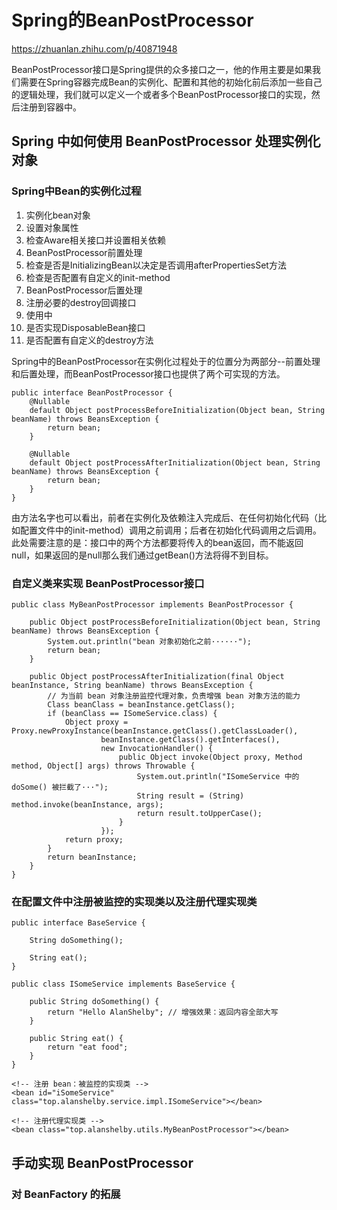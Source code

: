 # Spring的BeanPostProcessor

https://zhuanlan.zhihu.com/p/40871948

BeanPostProcessor接口是Spring提供的众多接口之一，他的作用主要是如果我们需要在Spring容器完成Bean的实例化、配置和其他的初始化前后添加一些自己的逻辑处理，我们就可以定义一个或者多个BeanPostProcessor接口的实现，然后注册到容器中。

## Spring 中如何使用 BeanPostProcessor 处理实例化对象

### Spring中Bean的实例化过程

1. 实例化bean对象
2. 设置对象属性
3. 检查Aware相关接口并设置相关依赖
4. BeanPostProcessor前置处理
5. 检查是否是InitializingBean以决定是否调用afterPropertiesSet方法
6. 检查是否配置有自定义的init-method
7. BeanPostProcessor后置处理
8. 注册必要的destroy回调接口
9. 使用中
10. 是否实现DisposableBean接口
11. 是否配置有自定义的destroy方法

Spring中的BeanPostProcessor在实例化过程处于的位置分为两部分--前置处理和后置处理，而BeanPostProcessor接口也提供了两个可实现的方法。

	public interface BeanPostProcessor {
	    @Nullable
	    default Object postProcessBeforeInitialization(Object bean, String beanName) throws BeansException {
	        return bean;
	    }

	    @Nullable
	    default Object postProcessAfterInitialization(Object bean, String beanName) throws BeansException {
	        return bean;
	    }
	}

由方法名字也可以看出，前者在实例化及依赖注入完成后、在任何初始化代码（比如配置文件中的init-method）调用之前调用；后者在初始化代码调用之后调用。此处需要注意的是：接口中的两个方法都要将传入的bean返回，而不能返回null，如果返回的是null那么我们通过getBean()方法将得不到目标。

### 自定义类来实现 BeanPostProcessor接口

	public class MyBeanPostProcessor implements BeanPostProcessor {

	    public Object postProcessBeforeInitialization(Object bean, String beanName) throws BeansException {
	        System.out.println("bean 对象初始化之前······");
	        return bean;
	    }

	    public Object postProcessAfterInitialization(final Object beanInstance, String beanName) throws BeansException {
	        // 为当前 bean 对象注册监控代理对象，负责增强 bean 对象方法的能力
	        Class beanClass = beanInstance.getClass();
	        if (beanClass == ISomeService.class) {
	            Object proxy = Proxy.newProxyInstance(beanInstance.getClass().getClassLoader(),
	                    beanInstance.getClass().getInterfaces(),
	                    new InvocationHandler() {
	                        public Object invoke(Object proxy, Method method, Object[] args) throws Throwable {
	                            System.out.println("ISomeService 中的 doSome() 被拦截了···");
	                            String result = (String) method.invoke(beanInstance, args);
	                            return result.toUpperCase();
	                        }
	                    });
	            return proxy;
	        }
	        return beanInstance;
	    }
	}

### 在配置文件中注册被监控的实现类以及注册代理实现类

	public interface BaseService {

	    String doSomething();

	    String eat();
	}

	public class ISomeService implements BaseService {

	    public String doSomething() {
	        return "Hello AlanShelby"; // 增强效果：返回内容全部大写
	    }

	    public String eat() {
	        return "eat food";
	    }
	}

	<!-- 注册 bean：被监控的实现类 -->
	<bean id="iSomeService" class="top.alanshelby.service.impl.ISomeService"></bean>

	<!-- 注册代理实现类 -->
	<bean class="top.alanshelby.utils.MyBeanPostProcessor"></bean>

## 手动实现 BeanPostProcessor

### 对 BeanFactory 的拓展
